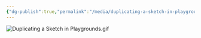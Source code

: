 ```yaml
---
{"dg-publish":true,"permalink":"/media/duplicating-a-sketch-in-playgrounds/","dgHomeLink":false,"dgShowToc":true}
---
```


![Duplicating a Sketch in Playgrounds.gif](/img/user/Media/Duplicating%20a%20Sketch%20in%20Playgrounds.gif)